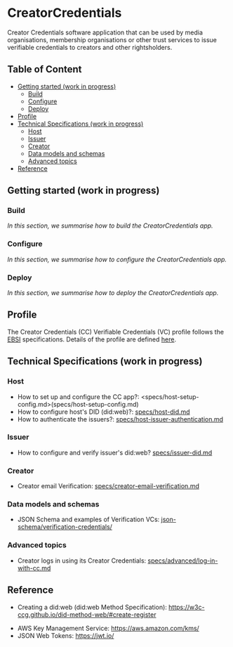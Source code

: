 # CreatorCredentials <!-- omit in toc -->

Creator Credentials software application that can be used by media organisations, membership organisations or other trust services to issue verifiable credentials to creators and other rightsholders.

## Table of Content

- [Getting started (work in progress)](#getting-started-work-in-progress)
  - [Build](#build)
  - [Configure](#configure)
  - [Deploy](#deploy)
- [Profile](#profile)
- [Technical Specifications (work in progress)](#technical-specifications-work-in-progress)
  - [Host](#host)
  - [Issuer](#issuer)
  - [Creator](#creator)
  - [Data models and schemas](#data-models-and-schemas)
  - [Advanced topics](#advanced-topics)
- [Reference](#reference)

## Getting started (work in progress)

### Build

_In this section, we summarise how to build the CreatorCredentials app._

### Configure

_In this section, we summarise how to configure the CreatorCredentials app._ 

### Deploy

_In this section, we summarise how to deploy the CreatorCredentials app._

## Profile

The Creator Credentials (CC) Verifiable Credentials (VC) profile follows the [EBSI](https://ebsi.eu) specifications. Details of the profile are defined [here](specs/profile.md).

## Technical Specifications (work in progress)

### Host

- How to set up and configure the CC app?: <specs/host-setup-config.md>(specs/host-setup-config.md)
- How to configure host's DID (did:web)?: [specs/host-did.md](specs/host-did.md)
- How to authenticate the issuers?: [specs/host-issuer-authentication.md](specs/host-issuer-authentication.md)

### Issuer

- How to configure and verify issuer's did:web? [specs/issuer-did.md](specs/issuer-did.md)

### Creator

- Creator email Verification: [specs/creator-email-verification.md](specs/creator-email-verification.md)

### Data models and schemas

- JSON Schema and examples of Verification VCs: [json-schema/verification-credentials/](json-schema/verification-credentials/)

### Advanced topics

- Creator logs in using its Creator Credentials: [specs/advanced/log-in-with-cc.md](specs/advanced/log-in-with-cc.md)

## Reference

- Creating a did:web (did:web Method Specification): https://w3c-ccg.github.io/did-method-web/#create-register
<!-- This was mentioned - <https://w3c-ccg.github.io/did-method-web/#example-creating-the-did-with-optional-path> -->
- AWS Key Management Service: <https://aws.amazon.com/kms/>
- JSON Web Tokens: <https://jwt.io/>
